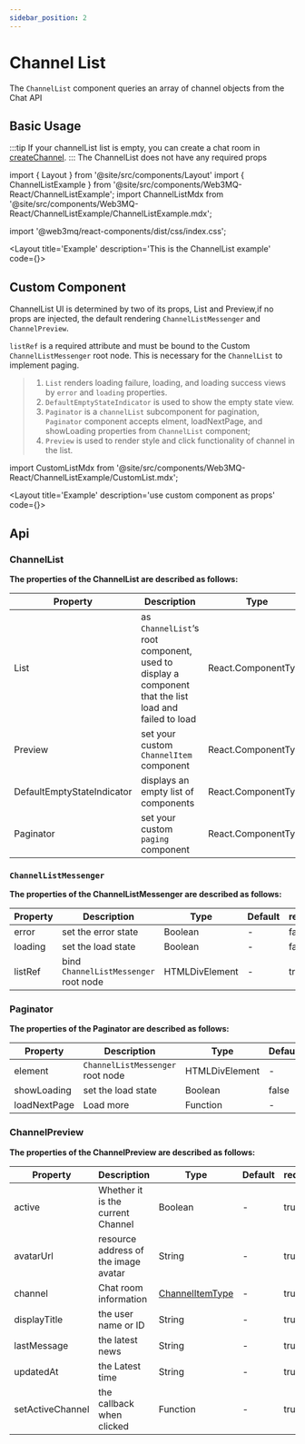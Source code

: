 ```yaml
---
sidebar_position: 2
---
```

# Channel List

The `ChannelList` component queries an array of channel objects from the Chat API

## Basic Usage
:::tip
If your channelList list is empty, you can create a chat room in [createChannel](/docs/Web3MQ-UI-Components/Web3MQ-React/chatComponent/CreateChannel).
:::
The ChannelList does not have any required props

import { Layout } from '@site/src/components/Layout'
import { ChannelListExample } from '@site/src/components/Web3MQ-React/ChannelListExample';
import ChannelListMdx from '@site/src/components/Web3MQ-React/ChannelListExample/ChannelListExample.mdx';

import '@web3mq/react-components/dist/css/index.css';

<Layout
title='Example'
description='This is the ChannelList example'
code={<ChannelListMdx />}>
<ChannelListExample />
</Layout>

## Custom Component
ChannelList UI is determined by two of its props, List and Preview,if no props are injected, the default rendering `ChannelListMessenger` and `ChannelPreview`.

`listRef` is a required attribute and must be bound to the Custom `ChannelListMessenger` root node. This is necessary for the `ChannelList` to implement paging.

> 1. `List` renders loading failure, loading, and loading success views by `error` and `loading` properties.
> 2. `DefaultEmptyStateIndicator` is used to show the empty state view.
> 3. `Paginator` is a `channelList` subcomponent for pagination, `Paginator` component accepts elment, loadNextPage, and showLoading properties from `ChannelList` component;
> 4. `Preview` is used to render style and click functionality of channel in the list.

import CustomListMdx from '@site/src/components/Web3MQ-React/ChannelListExample/CustomList.mdx';

<Layout
title='Example'
description='use custom component as props'
code={<CustomListMdx />}>
<ChannelListExample type='custom' />
</Layout>

## Api
### ChannelList
**The properties of the ChannelList are described as follows:**

| Property                   | Description                               | Type                      | Default | required |
| -------------------------- | ----------------------------------------- | ------------------------- | ------- | -------- |
| List                       | as `ChannelList`‘s root component, used to display a component that the list load and failed to load | React.ComponentType |`ChannelListMessenger`|   false   |
| Preview                    | set your custom `ChannelItem` component   | React.ComponentType       |`ChannelPreview`|   false  |
| DefaultEmptyStateIndicator | displays an empty list of components      | React.ComponentType       |`EmptyStateIndicator`|   false  |
| Paginator                  | set your custom `paging` component        | React.ComponentType       |`Paginator`|   false  |

### `ChannelListMessenger`
**The properties of the ChannelListMessenger are described as follows:**

| Property | Description            | Type           | Default | required |
| -------- | ---------------------- | -------------- | ------- | -------- |
| error    | set the error state    | Boolean        |   -     |  false   |
| loading  | set the load state     | Boolean        |   -     |  false   |
| listRef  | bind `ChannelListMessenger` root node  | HTMLDivElement |   -     |  true    |

### Paginator
**The properties of the Paginator are described as follows:**

| Property     | Description           | Type           | Default | required |
| ------------ | --------------------- | -------------- | ------- | -------- |
| element      | `ChannelListMessenger` root node      | HTMLDivElement |   -     |  false   |
| showLoading  | set the load state    | Boolean        | false   |  false   |
| loadNextPage | Load more             | Function       |   -     |  true    |

### ChannelPreview
**The properties of the ChannelPreview are described as follows:**

| Property         | Description                          | Type     | Default | required |
| ---------------- | ------------------------------------ | -------- | ------- | -------- |
| active           | Whether it is the current Channel    | Boolean  |   -     |   true   |
| avatarUrl        | resource address of the image avatar | String   |   -     |   true   |
| channel          | Chat room information                | [ChannelItemType](/docs/Web3MQ-SDK/JS-SDK/types/#channelitemtype) |   -     |   true   |
| displayTitle     | the user name or ID                  | String   |   -     |   true   |
| lastMessage      | the latest news                      | String   |   -     |   true   |
| updatedAt        | the Latest time                      | String   |   -     |   true   |
| setActiveChannel | the callback when clicked            | Function |   -     |   true   |